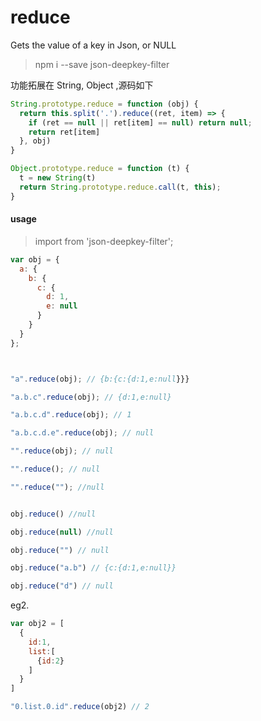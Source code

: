 # reduce
Gets the value of a key in Json, or NULL

> npm i --save json-deepkey-filter

功能拓展在 String, Object ,源码如下

```js
String.prototype.reduce = function (obj) {
  return this.split('.').reduce((ret, item) => {
    if (ret == null || ret[item] == null) return null;
    return ret[item]
  }, obj)
}

Object.prototype.reduce = function (t) {
  t = new String(t)
  return String.prototype.reduce.call(t, this);
}
```


#### usage
> import from 'json-deepkey-filter';
```js
var obj = {
  a: {
    b: {
      c: {
        d: 1,
        e: null
      }
    }
  }
};



"a".reduce(obj); // {b:{c:{d:1,e:null}}}

"a.b.c".reduce(obj); // {d:1,e:null}

"a.b.c.d".reduce(obj); // 1

"a.b.c.d.e".reduce(obj); // null

"".reduce(obj); // null

"".reduce(); // null

"".reduce(""); //null


obj.reduce() //null

obj.reduce(null) //null

obj.reduce("") // null

obj.reduce("a.b") // {c:{d:1,e:null}}

obj.reduce("d") // null
```
eg2.
```js
var obj2 = [
  {
    id:1, 
    list:[
      {id:2}
    ]
  }
]

"0.list.0.id".reduce(obj2) // 2
```